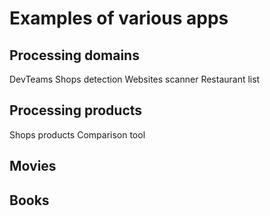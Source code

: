 # Examples of various apps

## Processing domains

DevTeams
Shops detection
Websites scanner
Restaurant list

## Processing products

Shops products
Comparison tool

## Movies

## Books

